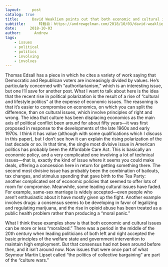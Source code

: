 ```yaml
---
layout:     post
catalog: true
title:      David Weakliem points out that both economic and cultural issues can be more or less “moralized.”
subtitle:      转载自：https://andrewgelman.com/2018/10/03/david-weakliem-points-economic-cultural-issues-can-less-moralized/
date:      2018-10-03
author:      Andrew
tags:
    - issues
    - political
    - politics
    - involving
    - involves
---
```


Thomas Edsall has a piece in which he cites a variety of work saying that Democratic and Republican voters are increasingly divided by values. He’s particularly concerned with “authoritarianism,” which is an interesting issue, but one I’ll save for another post. What I want to talk about here is the idea that the recent rise in political polarization is the result of a rise of “cultural and lifestyle politics” at the expense of economic issues. The reasoning is that it’s easier to compromise on economics, on which you can split the difference, than on cultural issues, which involve principles of right and wrong. The idea that culture has been displacing economics as the main axis of political conflict been around for about fifty years—it was first proposed in response to the developments of the late 1960s and early 1970s. I think it has value (although with some qualifications which I discuss in this paper), but I don’t see how it can explain the rising polarization of the last decade or so. In that time, the single most divisive issue in American politics has probably been the Affordable Care Act. This is basically an economic policy, and a very complicated one involving a lot of technical issues—that is, exactly the kind of issue where it seems you could make deals, offering a concession here in return for getting something there. The second most divisive issue has probably been the combination of bailouts, tax changes, and stimulus spending that gave birth to the Tea Party: another complicated set of economic policies that seemed to offer lots of room for compromise. Meanwhile, some leading cultural issues have faded. For example, same-sex marriage is widely accepted—even people who aren’t enthusiastic about it have mostly given up the fight. Another example involves drugs: a consensus seems to be developing in favor of legalizing and regulating marijuana, and the rise in opioid abuse has been treated as a public health problem rather than producing a “moral panic.” 

What I think these examples show is that both economic and cultural issues can be more or less “moralized.” There was a period in the middle of the 20th century when leading politicians of both left and right accepted the basic principles of the welfare state and government intervention to maintain high employment. But that consensus had not been around before then, and it isn’t around now. Now issues that were once part of what Seymour Martin Lipset called “the politics of collective bargaining” are part of the “culture wars.”
